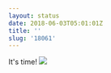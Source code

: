 ```yaml
---
layout: status
date: 2018-06-03T05:01:01Z
title: ''
slug: '18061'
---
```

It&#39;s time!
![](http://share.hartl.co/wwdc18-1.jpg)
